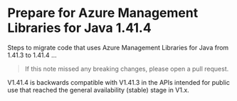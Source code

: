 # Prepare for Azure Management Libraries for Java 1.41.4 #

Steps to migrate code that uses Azure Management Libraries for Java from 1.41.3 to 1.41.4 ...

> If this note missed any breaking changes, please open a pull request.

V1.41.4 is backwards compatible with V1.41.3 in the APIs intended for public use that reached the general availability (stable) stage in V1.x.
